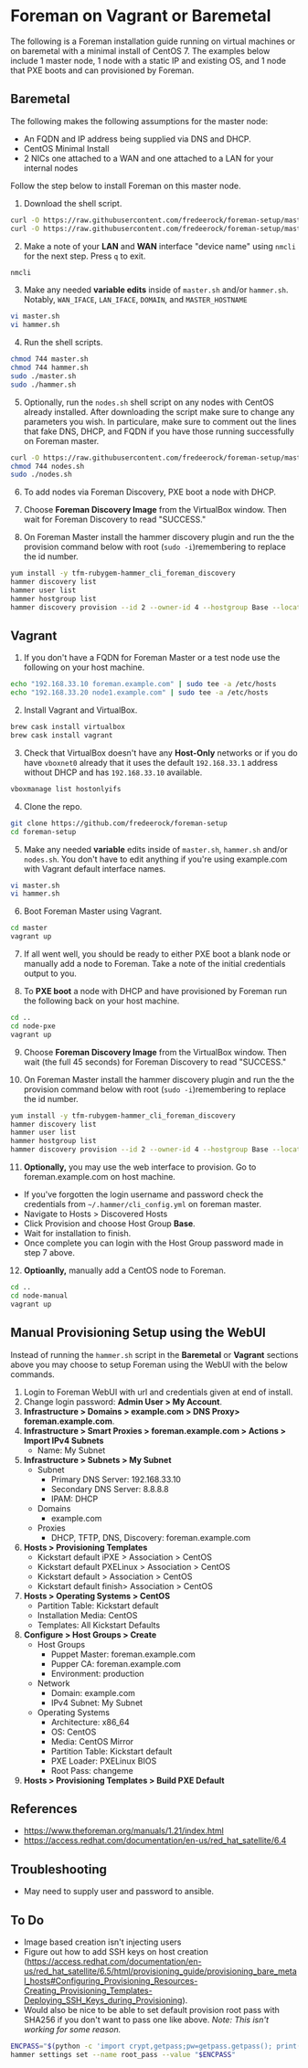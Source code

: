 # Foreman on Vagrant or Baremetal
The following is a Foreman installation guide running on virtual machines or on baremetal with a minimal install of CentOS 7. The examples below include 1 master node, 1 node with a static IP and existing OS, and 1 node that PXE boots and can provisioned by Foreman.

## Baremetal

The following makes the following assumptions for the master node:
- An FQDN and IP address being supplied via DNS and DHCP.
- CentOS Minimal Install
- 2 NICs one attached to a WAN and one attached to a LAN for your internal nodes

Follow the step below to install Foreman on this master node.

1. Download the shell script.

```bash
curl -O https://raw.githubusercontent.com/fredeerock/foreman-setup/master/master.sh
curl -O https://raw.githubusercontent.com/fredeerock/foreman-setup/master/hammer.sh
```

2. Make a note of your **LAN** and **WAN** interface "device name" using `nmcli` for the next step. Press `q` to exit.

```bash
nmcli
```

3. Make any needed **variable edits** inside of `master.sh` and/or `hammer.sh`. Notably, `WAN_IFACE`, `LAN_IFACE`, `DOMAIN`, and `MASTER_HOSTNAME`

```bash
vi master.sh
vi hammer.sh
``` 

4. Run the shell scripts.

```bash
chmod 744 master.sh
chmod 744 hammer.sh
sudo ./master.sh
sudo ./hammer.sh
```

5. Optionally, run the `nodes.sh` shell script on any nodes with CentOS already installed. After downloading the script make sure to change any parameters you wish. In particulare, make sure to comment out the lines that fake DNS, DHCP, and FQDN if you have those running successfully on Foreman master.

```bash
curl -O https://raw.githubusercontent.com/fredeerock/foreman-setup/master/nodes.sh
chmod 744 nodes.sh
sudo ./nodes.sh
```

6. To add nodes via Foreman Discovery, PXE boot a node with DHCP. 

7. Choose **Foreman Discovery Image** from the VirtualBox window. Then wait for Foreman Discovery to read "SUCCESS." 

8. On Foreman Master install the hammer discovery plugin and run the the provision command below with root (`sudo -i`)remembering to replace the id number.

```bash
yum install -y tfm-rubygem-hammer_cli_foreman_discovery
hammer discovery list
hammer user list
hammer hostgroup list
hammer discovery provision --id 2 --owner-id 4 --hostgroup Base --location-title "Default Location" --organization-title "Default Organization" --ask-root-password yes --build yes
```

## Vagrant

1. If you don't have a FQDN for Foreman Master or a test node use the following on your host machine.

```bash
echo "192.168.33.10 foreman.example.com" | sudo tee -a /etc/hosts
echo "192.168.33.20 node1.example.com" | sudo tee -a /etc/hosts
```

2. Install Vagrant and VirtualBox.

```bash
brew cask install virtualbox
brew cask install vagrant
```

3. Check that VirtualBox doesn't have any **Host-Only** networks or if you do have `vboxnet0` already that it uses the default `192.168.33.1` address without DHCP and has `192.168.33.10` available.

```bash
vboxmanage list hostonlyifs 
```

4. Clone the repo.

```bash
git clone https://github.com/fredeerock/foreman-setup
cd foreman-setup
```

5. Make any needed **variable** edits inside of `master.sh`, `hammer.sh` and/or `nodes.sh`. You don't have to edit anything if you're using example.com with Vagrant default interface names.

```bash
vi master.sh
vi hammer.sh
``` 

6. Boot Foreman Master using Vagrant.
```bash
cd master
vagrant up
```

7. If all went well, you should be ready to either PXE boot a blank node or manually add a node to Foreman. Take a note of the initial credentials output to you.

8. To **PXE boot** a node with DHCP and have provisioned by Foreman run the following back on your host machine. 

```bash
cd ..
cd node-pxe
vagrant up
```

9. Choose **Foreman Discovery Image** from the VirtualBox window. Then wait (the full 45 seconds) for Foreman Discovery to read "SUCCESS." 

10. On Foreman Master install the hammer discovery plugin and run the the provision command below with root (`sudo -i`)remembering to replace the id number.

```bash
yum install -y tfm-rubygem-hammer_cli_foreman_discovery
hammer discovery list
hammer user list
hammer hostgroup list
hammer discovery provision --id 2 --owner-id 4 --hostgroup Base --location-title "Default Location" --organization-title "Default Organization" --ask-root-password yes --build yes
```

11. **Optionally,** you may use the web interface to provision. Go to foreman.example.com on host machine. 
- If you've forgotten the login username and password check the credentials from `~/.hammer/cli_config.yml` on foreman master. 
- Navigate to Hosts > Discovered Hosts
- Click Provision and choose Host Group **Base**.
- Wait for installation to finish.
- Once complete you can login with the Host Group password made in step 7 above.

12. **Optioanlly,** manually add a CentOS node to Foreman.  

```bash
cd ..
cd node-manual
vagrant up
```

## Manual Provisioning Setup using the WebUI

Instead of running the `hammer.sh` script in the **Baremetal** or **Vagrant** sections above you may choose to setup Foreman using the WebUI with the below commands. 

1. Login to Foreman WebUI with url and credentials given at end of install.
2. Change login password: **Admin User > My Account**.
3. **Infrastructure > Domains > example.com > DNS Proxy> foreman.example.com**.
4. **Infrastructure > Smart Proxies > foreman.example.com > Actions > Import IPv4 Subnets**
    - Name: My Subnet
5. **Infrastructure > Subnets > My Subnet**
    - Subnet
      - Primary DNS Server: 192.168.33.10
      - Secondary DNS Server: 8.8.8.8
      - IPAM: DHCP
    - Domains
      - example.com
    - Proxies
      - DHCP, TFTP, DNS, Discovery: foreman.example.com
6. **Hosts > Provisioning Templates** 
    - Kickstart default iPXE > Association > CentOS
    - Kickstart default PXELinux > Association > CentOS
    - Kickstart default > Association > CentOS
    - Kickstart default finish> Association > CentOS
7. **Hosts > Operating Systems > CentOS** 
    - Partition Table: Kickstart default
    - Installation Media: CentOS
    - Templates: All Kickstart Defaults
8. **Configure > Host Groups > Create**
    - Host Groups
      - Puppet Master: foreman.example.com
      - Pupper CA: foreman.example.com
      - Environment: production
    - Network
      - Domain: example.com
      - IPv4 Subnet: My Subnet
    - Operating Systems
      - Architecture: x86_64
      - OS: CentOS
      - Media: CentOS Mirror
      - Partition Table: Kickstart default
      - PXE Loader: PXELinux BIOS
      - Root Pass: changeme
9. **Hosts > Provisioning Templates > Build PXE Default**

## References
- https://www.theforeman.org/manuals/1.21/index.html
- https://access.redhat.com/documentation/en-us/red_hat_satellite/6.4

## Troubleshooting
- May need to supply user and password to ansible.

## To Do
- Image based creation isn't injecting users
- Figure out how to add SSH keys on host creation (https://access.redhat.com/documentation/en-us/red_hat_satellite/6.5/html/provisioning_guide/provisioning_bare_metal_hosts#Configuring_Provisioning_Resources-Creating_Provisioning_Templates-Deploying_SSH_Keys_during_Provisioning). 
- Would also be nice to be able to set default provision root pass with SHA256 if you don't want to pass one like above. *Note: This isn't working for some reason.*

```bash
ENCPASS="$(python -c 'import crypt,getpass;pw=getpass.getpass(); print(crypt.crypt(pw,crypt.mksalt(crypt.METHOD_SHA256))) if (pw==getpass.getpass("Confirm: ")) else exit()')"
hammer settings set --name root_pass --value "$ENCPASS"
```
